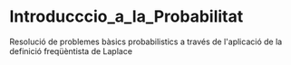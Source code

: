 # Introducccio_a_la_Probabilitat
Resolució de problemes bàsics probabilistics a través de l'aplicació de la definició freqüèntista de Laplace 
